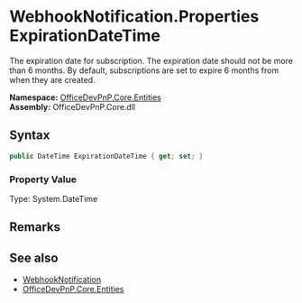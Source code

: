 # WebhookNotification.Properties ExpirationDateTime
 The expiration date for subscription. The expiration date should not be more than 6 months. By default, subscriptions are set to expire 6 months from when they are created.   

**Namespace:** [OfficeDevPnP.Core.Entities](OfficeDevPnP.Core.Entities.md)  
**Assembly:** OfficeDevPnP.Core.dll  
## Syntax
```C#
public DateTime ExpirationDateTime { get; set; }
```

### Property Value
Type: System.DateTime  

## Remarks
  
## See also
- [WebhookNotification](OfficeDevPnP.Core.Entities.WebhookNotification.md) 
- [OfficeDevPnP.Core.Entities](OfficeDevPnP.Core.Entities.md) 
